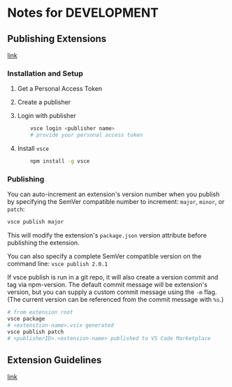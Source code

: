 # Notes for DEVELOPMENT

## Publishing Extensions

[link](https://code.visualstudio.com/api/working-with-extensions/publishing-extension)

### Installation and Setup

1. Get a Personal Access Token
2. Create a publisher
3. Login with publisher

   ```sh
       vsce login <publisher name>
       # provide your personal access token
   ```

4. Install `vsce`

   ```sh
       npm install -g vsce
   ```

### Publishing

You can auto-increment an extension's version number when you publish by specifying the SemVer compatible number to increment: `major`, `minor`, or `patch`:

```bash
vsce publish major
```

This will modify the extension's `package.json` version attribute before publishing the extension.

You can also specify a complete SemVer compatible version on the command line: `vsce publish 2.0.1`

If vsce publish is run in a git repo, it will also create a version commit and tag via npm-version. The default commit message will be extension's version, but you can supply a custom commit message using the `-m` flag. (The current version can be referenced from the commit message with `%s`.)

```sh
# from extension root
vsce package
# <extenstion-name>.vsix generated
vsce publish patch
# <publisherID>.<extension-name> published to VS Code Marketplace
```

## Extension Guidelines

[link](https://code.visualstudio.com/api/references/extension-guidelines)
